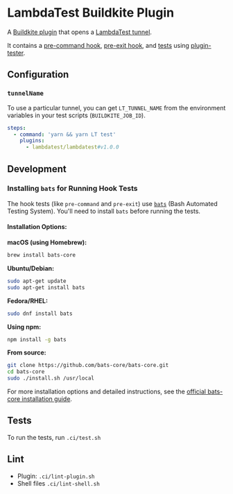 # LambdaTest Buildkite Plugin

A [Buildkite plugin](https://buildkite.com/docs/agent/v3/plugins) that opens a [LambdaTest tunnel](https://www.lambdatest.com/support/docs/testing-locally-hosted-pages/).

It contains a [pre-command hook](hooks/pre-command), [pre-exit hook](hooks/pre-exit), and [tests](tests/command.bats) using [plugin-tester](https://github.com/buildkite-plugins/plugin-tester).

## Configuration

### `tunnelName`

To use a particular tunnel, you can get `LT_TUNNEL_NAME` from the environment variables in your test scripts (`BUILDKITE_JOB_ID`).

```yml
steps:
  - command: 'yarn && yarn LT test'
    plugins:
      - lambdatest/lambdatest#v1.0.0
```

## Development

### Installing `bats` for Running Hook Tests

The hook tests (like `pre-command` and `pre-exit`) use [`bats`](https://github.com/bats-core/bats-core) (Bash Automated Testing System). You'll need to install `bats` before running the tests.

#### Installation Options:

**macOS (using Homebrew):**
```bash
brew install bats-core
```

**Ubuntu/Debian:**
```bash
sudo apt-get update
sudo apt-get install bats
```

**Fedora/RHEL:**
```bash
sudo dnf install bats
```

**Using npm:**
```bash
npm install -g bats
```

**From source:**
```bash
git clone https://github.com/bats-core/bats-core.git
cd bats-core
sudo ./install.sh /usr/local
```

For more installation options and detailed instructions, see the [official bats-core installation guide](https://bats-core.readthedocs.io/en/stable/installation.html).

## Tests

To run the tests, run `.ci/test.sh`

## Lint

* Plugin: `.ci/lint-plugin.sh`
* Shell files `.ci/lint-shell.sh`